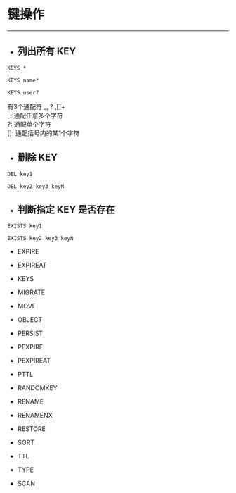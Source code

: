 # 键操作

---

* ## 列出所有 KEY

```
KEYS *

KEYS name*

KEYS user?
```

有3个通配符 _, ? ,\[\]+        
_: 通配任意多个字符  
?: 通配单个字符  
\[\]: 通配括号内的某1个字符

* ## 删除 KEY

```
DEL key1

DEL key2 key3 keyN
```

* ## 判断指定 KEY 是否存在

```
EXISTS key1

EXISTS key2 key3 keyN

```



  


* EXPIRE

* EXPIREAT

* KEYS

* MIGRATE

* MOVE

* OBJECT

* PERSIST

* PEXPIRE

* PEXPIREAT

* PTTL

* RANDOMKEY

* RENAME

* RENAMENX

* RESTORE

* SORT

* TTL

* TYPE

* SCAN



